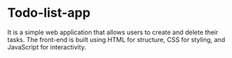 # Todo-list-app
It is a simple web application that allows users to create and delete their tasks. The front-end is built using HTML for structure, CSS for styling, and JavaScript for interactivity. 
